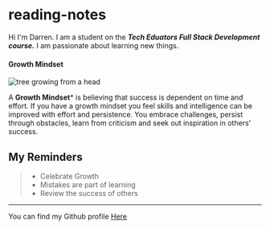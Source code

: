 # reading-notes
Hi I'm Darren. I am a student on the _**Tech Eduators Full Stack Development course.**_ I am passionate about learning new things.

#### Growth Mindset

![tree growing from a head](https://cdn-jagbh.nitrocdn.com/TYVZHePxisufUuSiVWDElscksnaOxEbE/assets/images/optimized/rev-c619c2c/wp-content/uploads/2022/06/creativity-personal-development-individual-growth-concept-vector-id1341427506.jpg)

A **Growth Mindset*** is believing that success is dependent on time and effort. If you have a growth mindset you feel skills and intelligence can be improved with effort and persistence. You embrace challenges, persist through obstacles, learn from criticism and seek out inspiration in others’ success.

## My Reminders  

>- Celebrate Growth
>- Mistakes are part of learning
>- Review the success of others

***

You can find my Github profile [Here](https://github.com/Daz2255)

